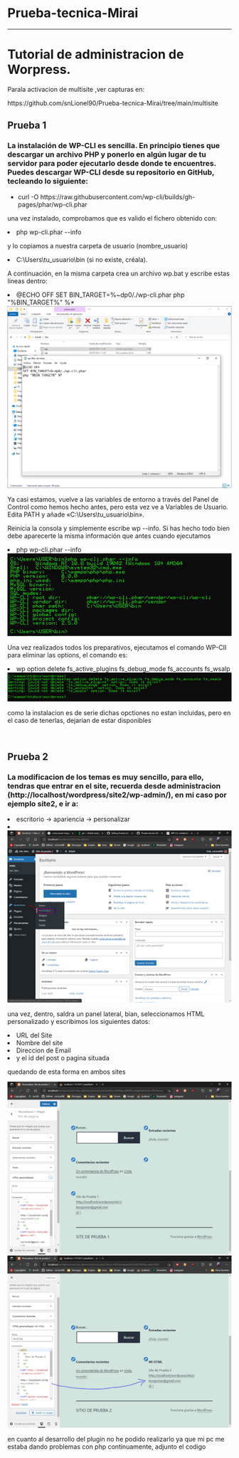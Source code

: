 # Prueba-tecnica-Mirai
-----------------------
<h1>Tutorial de administracion de Worpress.</h1>
<p>Parala activacion de multisite ,ver capturas en:<p>
 https://github.com/snLionel90/Prueba-tecnica-Mirai/tree/main/multisite
  <br>
<h2>Prueba 1</h2>
<h3>La instalación de WP-CLI es sencilla. En principio tienes que descargar un archivo PHP y ponerlo en algún lugar de tu servidor para poder ejecutarlo desde donde te encuentres. Puedes descargar WP-CLI desde su repositorio en GitHub, tecleando lo siguiente:</h3>
<ul>
  <li>curl -O https://raw.githubusercontent.com/wp-cli/builds/gh-pages/phar/wp-cli.phar</li> 
 </ul>
<p> una vez instalado, comprobamos que es valido el fichero obtenido con:</p>
<li>php wp-cli.phar --info </li>
<p>y lo copiamos a nuestra carpeta de usuario (nombre_usuario)</p>
<li>C:\Users\tu_usuario\bin (si no existe, créala).</li>
<p>A continuación, en la misma carpeta crea un archivo wp.bat y escribe estas líneas dentro:</p>

<li>@ECHO OFF
SET BIN_TARGET=%~dp0/./wp-cli.phar
php "%BIN_TARGET%" %*</li>

<img src="wpcli/Captura2.PNG" alt="My cool logo"/>

<p>Ya casi estamos, vuelve a las variables de entorno a través del Panel de Control como hemos hecho antes, pero esta vez ve a Variables de Usuario. Edita PATH y añade «C:\Users\tu_usuario\bin».<p>

<p>Reinicia la consola y simplemente escribe wp --info. Si has hecho todo bien debe aparecerte la misma información que antes cuando ejecutamos </p>
<li>php wp-cli.phar --info</li>
<img src="wpcli/Captura1.PNG" alt="My cool logo"/>
<br>
<p> Una vez realizados todos los preparativos, ejecutamos el comando WP-ClI para eliminar las options, el comando es:<p>
  <li>wp option delete fs_active_plugins fs_debug_mode fs_accounts fs_wsalp</li>
 <img src="wpcli/Captura.PNG" alt="My cool logo"/>
  <br>
  <p> como la instalacion es de serie dichas opctiones no estan incluidas, pero en el caso de tenerlas, dejarian de estar disponibles</p>
  <br>
  <h2>Prueba 2</h2>
  <h3>La modificacion de los temas es muy sencillo, para ello, tendras que entrar en el site, recuerda desde administracion (http://localhost/wordpress/site2/wp-admin/), en mi caso por ejemplo site2, e ir a:</h3>
  <li>escritorio -> apariencia -> personalizar<li>
   <img src="foter/Captura0.PNG" alt="My cool logo"/>
  <p> una vez, dentro, saldra un panel lateral, bian, seleccionamos HTML personalizado y escribimos los siguientes datos:<p>
  <li>URL del Site</li>
  <li>Nombre del site</li>
  <li>Direccion de Email</li>
  <li>y el id del post o pagina situada</li>
  <p> quedando de esta forma en ambos sites<p>
  <img src="foter/CapturaSite1.PNG" alt="My cool logo"/>
  <img src="foter/CapturaSite2.PNG" alt="My cool logo"/>
  <br>
<p> en cuanto al desarrollo del plugin no he podido realizarlo ya que mi pc me estaba dando problemas con php continuamente, adjunto el codigo</p>
 
  
